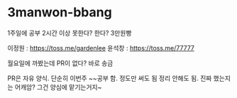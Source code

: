 # 3manwon-bbang
1주일에 공부 2시간 이상 못한다? 한다? 3만원빵

이정원 : https://toss.me/gardenlee
윤석창 : https://toss.me/77777

월요일에 까봤는데 PR이 없다? 바로 송금

PR은 자유 양식.
단순히 이번주 ~~공부 함. 정도만 써도 됨 정리 안해도 됨.
진짜 했는지는 어캐암? 그건 양심에 맡기는거지~
